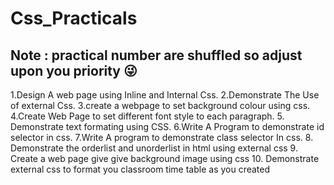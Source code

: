 # Css_Practicals

<h2>Note : practical number are shuffled so adjust upon you priority  &#128540;</h2>
1.Design A web page using Inline and Internal Css. 
2.Demonstrate The Use of external Css. 
3.create a webpage to set background colour using css.
4.Create Web Page to set different font style to each paragraph.
5. Demonstrate text formating using CSS. 
6.Write A Program to demonstrate id selector in css.
7.Write A program to demonstrate class selector In css.
8. Demonstrate the orderlist and unorderlist in html using external css
9. Create a web page give give background image using css
10. Demonstrate external css to format you classroom time table as you created
